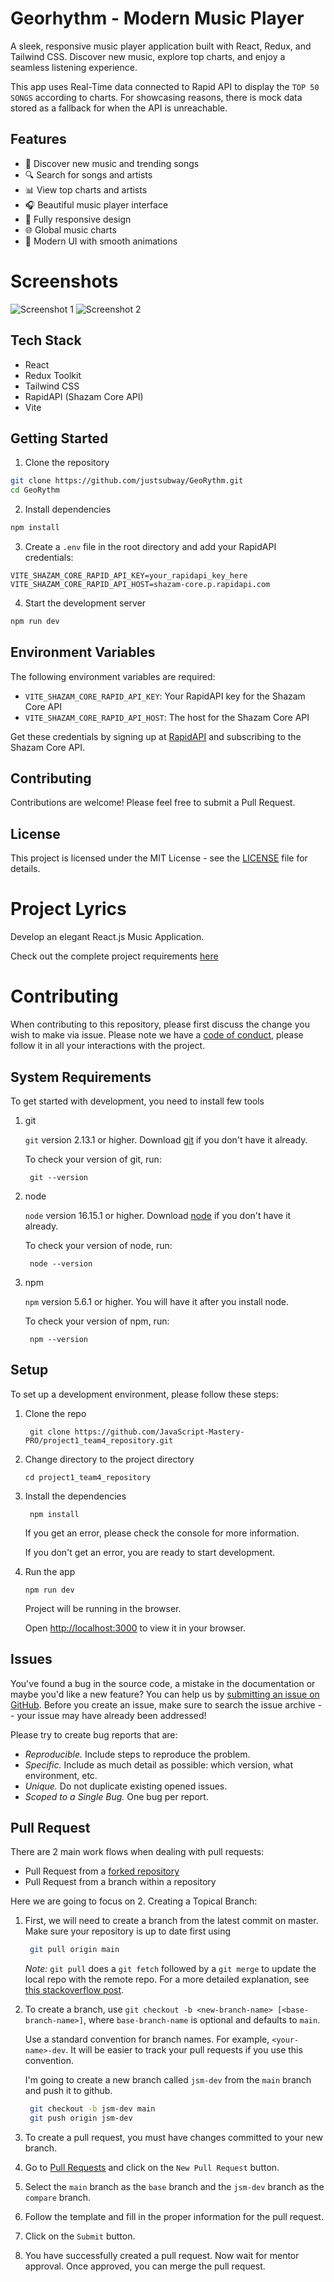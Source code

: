 # Georhythm - Modern Music Player

A sleek, responsive music player application built with React, Redux, and Tailwind CSS. Discover new music, explore top charts, and enjoy a seamless listening experience.

This app uses Real-Time data connected to Rapid API to display the `TOP 50 SONGS` according to charts. For showcasing reasons, there is mock data stored as a fallback for 
when the API is unreachable.

## Features

- 🎵 Discover new music and trending songs
- 🔍 Search for songs and artists
- 📊 View top charts and artists
- 🎧 Beautiful music player interface
- 📱 Fully responsive design
- 🌐 Global music charts
- 🎨 Modern UI with smooth animations

# Screenshots

![Screenshot 1](https://i.imgur.com/TWsaINJ.png)
![Screenshot 2](https://i.imgur.com/6fwwxx8.png)


## Tech Stack

- React
- Redux Toolkit
- Tailwind CSS
- RapidAPI (Shazam Core API)
- Vite

## Getting Started

1. Clone the repository
```bash
git clone https://github.com/justsubway/GeoRythm.git
cd GeoRythm
```

2. Install dependencies
```bash
npm install
```

3. Create a `.env` file in the root directory and add your RapidAPI credentials:
```
VITE_SHAZAM_CORE_RAPID_API_KEY=your_rapidapi_key_here
VITE_SHAZAM_CORE_RAPID_API_HOST=shazam-core.p.rapidapi.com
```

4. Start the development server
```bash
npm run dev
```

## Environment Variables

The following environment variables are required:

- `VITE_SHAZAM_CORE_RAPID_API_KEY`: Your RapidAPI key for the Shazam Core API
- `VITE_SHAZAM_CORE_RAPID_API_HOST`: The host for the Shazam Core API

Get these credentials by signing up at [RapidAPI](https://rapidapi.com/) and subscribing to the Shazam Core API.

## Contributing

Contributions are welcome! Please feel free to submit a Pull Request.

## License

This project is licensed under the MIT License - see the [LICENSE](LICENSE) file for details.

# Project Lyrics

Develop an elegant React.js Music Application. 

Check out the complete project requirements [here](https://docs.google.com/document/d/13PeFwRlPEhMw_HPyrIrInvQuKaVWnpNmcv-y3NA208s/edit?usp=sharing)

# Contributing

When contributing to this repository, please first discuss the change you wish to make via issue.
Please note we have a [code of conduct](CODE_OF_CONDUCT.md), please follow it in all your interactions with the project.


## System Requirements

To get started with development, you need to install few tools

1. git 
   
   `git` version 2.13.1 or higher. Download [git](https://git-scm.com/downloads) if you don't have it already.

   To check your version of git, run:

   ```shell
    git --version
   ```

2. node 
   
   `node` version 16.15.1 or higher. Download [node](https://nodejs.org/en/download/) if you don't have it already.

   To check your version of node, run:

   ```shell
    node --version
   ```

3. npm
  
   `npm` version 5.6.1 or higher. You will have it after you install node.

   To check your version of npm, run:

   ```shell
    npm --version
   ```

## Setup

To set up a development environment, please follow these steps:

1. Clone the repo

   ```shell
    git clone https://github.com/JavaScript-Mastery-PRO/project1_team4_repository.git
   ```

2. Change directory to the project directory

    ```shell
    cd project1_team4_repository
    ```

3. Install the dependencies
   
    ```shell
     npm install
    ```

    If you get an error, please check the console for more information.

    If you don't get an error, you are ready to start development.

4. Run the app
   
    ```shell
    npm run dev
    ```

    Project will be running in the browser.

    Open [http://localhost:3000](http://localhost:3000) to view it in your browser.

## Issues

You've found a bug in the source code, a mistake in the documentation or maybe you'd like a new feature? You can help us by [submitting an issue on GitHub](https://github.com/orgs/JavaScript-Mastery-PRO/projects/8). Before you create an issue, make sure to search the issue archive -- your issue may have already been addressed!

Please try to create bug reports that are:

- _Reproducible._ Include steps to reproduce the problem.
- _Specific._ Include as much detail as possible: which version, what environment, etc.
- _Unique._ Do not duplicate existing opened issues.
- _Scoped to a Single Bug._ One bug per report.


## Pull Request

There are 2 main work flows when dealing with pull requests:

* Pull Request from a [forked repository](https://help.github.com/articles/fork-a-repo)
* Pull Request from a branch within a repository

Here we are going to focus on 2. Creating a Topical Branch:


1. First, we will need to create a branch from the latest commit on master. Make sure your repository is up to date first using

   ```bash
    git pull origin main
   ```

   *Note:* `git pull` does a `git fetch` followed by a `git merge` to update the local repo with the remote repo. For a more detailed explanation, see [this stackoverflow post](http://stackoverflow.com/questions/292357/whats-the-difference-between-git-pull-and-git-fetch).

2. To create a branch, use `git checkout -b <new-branch-name> [<base-branch-name>]`, where `base-branch-name` is optional and defaults to `main`. 
   
   Use a standard convention for branch names. For example, `<your-name>-dev`. It will be easier to track your pull requests if you use this convention.
   
   I'm going to create a new branch called `jsm-dev` from the `main` branch and push it to github.

   ```bash
    git checkout -b jsm-dev main
    git push origin jsm-dev
   ```

3. To create a pull request, you must have changes committed to your new branch.

4. Go to [Pull Requests](https://github.com/JavaScript-Mastery-PRO/project1_team4_repository/pulls) and click on the `New Pull Request` button.

5. Select the `main` branch as the `base` branch and the `jsm-dev` branch as the `compare` branch.

6. Follow the template and fill in the proper information for the pull request.

7. Click on the `Submit` button.

8. You have successfully created a pull request. Now wait for mentor approval. Once approved, you can merge the pull request.

#
